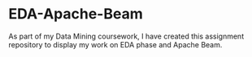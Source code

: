# EDA-Apache-Beam
As part of my Data Mining coursework, I have created this assignment repository to display my work on EDA phase and Apache Beam.
